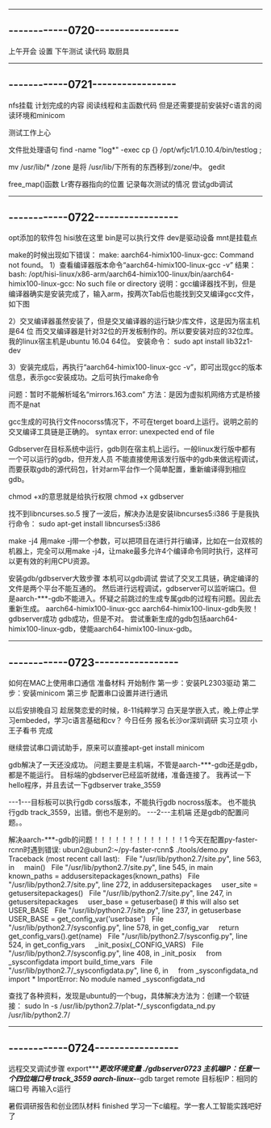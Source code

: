 ---------------------------------
------------0720-----------------
---------------------------------
上午开会 设置
下午测试 读代码  取厨具

---------------------------------
------------0721-----------------
---------------------------------
nfs挂载 
计划完成的内容 阅读线程和主函数代码
但是还需要提前安装好c语言的阅读环境和minicom

测试工作上心

文件批处理语句 find -name "log*" -exec cp {} /opt/wfjc1/1.0.10.4/bin/testlog \;

mv    /usr/lib/*    /zone
是将 /usr/lib/下所有的东西移到/zone/中。
gedit

free_map()函数
Lr寄存器指向的位置
记录每次测试的情况
尝试gdb调试

---------------------------------
------------0722-----------------
---------------------------------
opt添加的软件包 hisi放在这里
bin是可以执行文件
dev是驱动设备
 mnt是挂载点

make的时候出现如下错误：
make: aarch64-himix100-linux-gcc: Command not found。
1）查看编译器版本命令“aarch64-himix100-linux-gcc -v”
结果：
bash: /opt/hisi-linux/x86-arm/aarch64-himix100-linux/bin/aarch64-himix100-linux-gcc: No such file or directory
说明：gcc编译器找不到，但是编译器确实是安装完成了，输入arm，按两次Tab后也能找到交叉编译gcc文件，如下图

2）交叉编译器虽然安装了，但是交叉编译器的运行缺少库文件，这是因为宿主机是64 位 而交叉编译器是针对32位的开发板制作的。所以要安装对应的32位库。
我的linux宿主机是ubuntu 16.04 64位。
安装命令：
sudo apt install lib32z1-dev

3）安装完成后，再执行“aarch64-himix100-linux-gcc -v”，即可出现gcc的版本信息，表示gcc安装成功。之后可执行make命令


问题：暂时不能解析域名“mirrors.163.com”
方法：是因为虚拟机网络方式是桥接而不是nat

gcc生成的可执行文件nocorss情况下，不可在terget board上运行。说明之前的交叉编译工具链是正确的。
syntax error: unexpected end of file

Gdbserver在目标系统中运行，gdb则在宿主机上运行。一般linux发行版中都有一个可以运行的gdb，但开发人员 不能直接使用该发行版中的gdb来做远程调试，而要获取gdb的源代码包，针对arm平台作一个简单配置，重新编译得到相应gdb。 

chmod +x的意思就是给执行权限
chmod +x gdbserver

找不到libncurses.so.5
搜了一波后，解决办法是安装libncurses5:i386
于是我执行命令：
sudo apt-get install libncurses5:i386

make -j4
用make -j带一个参数，可以把项目在进行并行编译，比如在一台双核的机器上，完全可以用make -j4，让make最多允许4个编译命令同时执行，这样可以更有效的利用CPU资源。

安装gdb/gdbserver大致步骤
本机可以gdb调试
尝试了交叉工具链，确定编译的文件是两个平台不能互通的。
然后进行远程调试，gdbserver可以监听端口。但是aarch-***-gdb不能进入。怀疑之前跳过的生成专属gdb的过程有问题。因此去重新生成。
aarch64-himix100-linux-gcc
aarch64-himix100-linux-gdb失败！
gdbserver成功
gdb成功，但是不对。
尝试重新生成的gdb包括aarch64-himix100-linux-gdb，使能aarch64-himix100-linux-gdb。

---------------------------------
------------0723-----------------
---------------------------------
如何在MAC上使用串口通信
准备材料
开始制作
第一步：安装PL2303驱动
第二步：安装minicom
第三步 配置串口设置并进行通讯

以后安排晚自习 趁居獒恋爱的时候，8-11纯粹学习
白天是学嵌入式，晚上停止学习embeded，学习c语言基础和cv？
今日任务 
报名长沙or深圳调研
实习立项
小王子看书  完成

继续尝试串口调试助手，原来可以直接apt-get install minicom

gdb解决了一天还没成功。
问题主要是主机端，不管是aarch-***-gdb还是gdb，都是不能运行。
目标端的gbdserver已经监听就绪，准备连接了。
我再试一下hello程序，并且去试一下gdbserver trake_3559

---1---目标板可以执行gdb corss版本，不能执行gdb nocross版本。
也不能执行gdb track_3559，出错。倒也不是别的。
---2---主机端 还是gdb的配置问题。。




解决aarch-***-gdb的问题！！！！！！！！！！！！！1
今天在配置py-faster-rcnn时遇到错误:
ubun2@ubun2:~/py-faster-rcnn$ ./tools/demo.py 
Traceback (most recent call last):
  File "/usr/lib/python2.7/site.py", line 563, in <module>
    main()
  File "/usr/lib/python2.7/site.py", line 545, in main
    known_paths = addusersitepackages(known_paths)
  File "/usr/lib/python2.7/site.py", line 272, in addusersitepackages
    user_site = getusersitepackages()
  File "/usr/lib/python2.7/site.py", line 247, in getusersitepackages
    user_base = getuserbase() # this will also set USER_BASE
  File "/usr/lib/python2.7/site.py", line 237, in getuserbase
    USER_BASE = get_config_var('userbase')
  File "/usr/lib/python2.7/sysconfig.py", line 578, in get_config_var
    return get_config_vars().get(name)
  File "/usr/lib/python2.7/sysconfig.py", line 524, in get_config_vars
    _init_posix(_CONFIG_VARS)
  File "/usr/lib/python2.7/sysconfig.py", line 408, in _init_posix
    from _sysconfigdata import build_time_vars
  File "/usr/lib/python2.7/_sysconfigdata.py", line 6, in <module>
    from _sysconfigdata_nd import *
ImportError: No module named _sysconfigdata_nd

查找了各种资料，发现是ubuntu的一个bug，具体解决方法为：创建一个软链接：
sudo ln -s /usr/lib/python2.7/plat-*/_sysconfigdata_nd.py /usr/lib/python2.7/

---------------------------------
------------0724-----------------
---------------------------------
远程交叉调试步骤
export******更改环境变量
./gdbserver0723 主机端IP：任意一个四位端口号 track_3559
aarch-linux-***-gdb 
target remote 目标板IP：相同的端口号
再输入c运行

暑假调研报告和创业团队材料 finished
学习一下c编程。学一套人工智能实践吧好了







